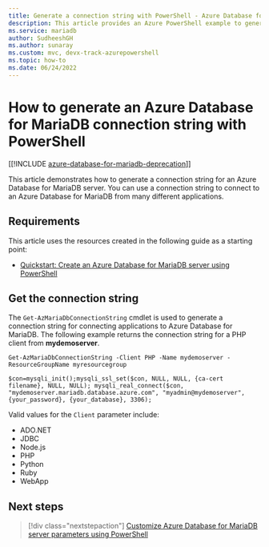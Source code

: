```yaml
---
title: Generate a connection string with PowerShell - Azure Database for MariaDB
description: This article provides an Azure PowerShell example to generate a connection string for connecting to Azure Database for MariaDB.
ms.service: mariadb
author: SudheeshGH
ms.author: sunaray
ms.custom: mvc, devx-track-azurepowershell
ms.topic: how-to
ms.date: 06/24/2022
---
```


# How to generate an Azure Database for MariaDB connection string with PowerShell

[[!INCLUDE [azure-database-for-mariadb-deprecation](Includes/azure-database-for-mariadb-deprecation.md)]]

This article demonstrates how to generate a connection string for an Azure Database for MariaDB
server. You can use a connection string to connect to an Azure Database for MariaDB from many
different applications.

## Requirements

This article uses the resources created in the following guide as a starting point:

* [Quickstart: Create an Azure Database for MariaDB server using PowerShell](quickstart-create-mariadb-server-database-using-azure-powershell.md)

## Get the connection string

The `Get-AzMariaDbConnectionString` cmdlet is used to generate a connection string for connecting
applications to Azure Database for MariaDB. The following example returns the connection string for a
PHP client from **mydemoserver**.

```azurepowershell-interactive
Get-AzMariaDbConnectionString -Client PHP -Name mydemoserver -ResourceGroupName myresourcegroup
```

```Output
$con=mysqli_init();mysqli_ssl_set($con, NULL, NULL, {ca-cert filename}, NULL, NULL); mysqli_real_connect($con, "mydemoserver.mariadb.database.azure.com", "myadmin@mydemoserver", {your_password}, {your_database}, 3306);
```

Valid values for the `Client` parameter include:

* ADO&#46;NET
* JDBC
* Node.js
* PHP
* Python
* Ruby
* WebApp

## Next steps

> [!div class="nextstepaction"]
> [Customize Azure Database for MariaDB server parameters using PowerShell](howto-configure-server-parameters-using-powershell.md)
